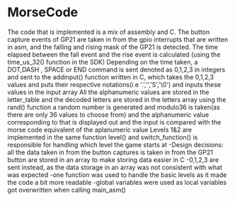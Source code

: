 # MorseCode
The code that is implemented is a mix of assembly and C. The button capture events of GP21 are taken in from the gpio interrupts that are written in asm, and the falling and rising mask of the GP21 is detected. The time elapsed between the fall event and the rise event is calculated (using the time_us_32() function in the SDK)
Depending on the time taken, a DOT,DASH , SPACE or END command is sent denoted as 0,1,2,3 in integers and sent to the addinput() function written in C, which takes the 0,1,2,3 values and puts their respective notations(i.e '.','','S','\0') and inputs these values in the input array
All the alphanumeric values are stored in the letter_table and the decoded letters are stored in the letters array
using the rand() function a random number is generated and modulo36 is taken(as there are only 36 values to choose from)  and the alphanumeric value corresponding to that is displayed out and the input is compared with the morse code equivalent of the aplanumeric value
Levels 1&2 are implemented in the same function level() and  switch_function() is responsible for handling which level the game starts at
-Design decisions: all the data taken in from the button captures is taken in from the GP21 button are stored in an array to make storing data easier in C
-0,1,2,3  are sent instead, as the data storage in an array was not consistent with what was expected
-one function was used to handle the basic levels as it made the code a bit more readable
-global variables were used as local variables got overwritten when calling main_asm()
